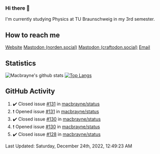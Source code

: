 ### Hi there 👋
I'm currently studying Physics at TU Braunschweig in my 3rd semester.

## How to reach me
[Website](https://florentin-schleuss.de)
<a rel="me" href="https://norden.social/@florentin">Mastodon (norden.social)</a>
<a rel="me" href="https://craftodon.social/@frodolon">Mastodon (craftodon.social)</a>
[Email](mailto:hello@macbrayne.de)

## Statistics
![Macbrayne's github stats](https://github-readme-stats.vercel.app/api?username=macbrayne&count_private=true&show_icons=true&hide_rank=true&custom_title=macbrayne's%20GitHub%20Stats)
[![Top Langs](https://github-readme-stats.vercel.app/api/top-langs/?username=macbrayne&exclude_repo=liftron&layout=compact)](https://github.com/anuraghazra/github-readme-stats)
## GitHub Activity

<!--RECENT_ACTIVITY:start-->
1. ✔️ Closed issue [#131](https://github.com/macbrayne/status/issues/131) in [macbrayne/status](https://github.com/macbrayne/status)
2. ❗️ Opened issue [#131](https://github.com/macbrayne/status/issues/131) in [macbrayne/status](https://github.com/macbrayne/status)
3. ✔️ Closed issue [#130](https://github.com/macbrayne/status/issues/130) in [macbrayne/status](https://github.com/macbrayne/status)
4. ❗️ Opened issue [#130](https://github.com/macbrayne/status/issues/130) in [macbrayne/status](https://github.com/macbrayne/status)
5. ✔️ Closed issue [#128](https://github.com/macbrayne/status/issues/128) in [macbrayne/status](https://github.com/macbrayne/status)
<!--RECENT_ACTIVITY:end-->

<!--RECENT_ACTIVITY:last_update-->
Last Updated: Saturday, December 24th, 2022, 12:49:23 AM
<!--RECENT_ACTIVITY:last_update_end-->


<!--
**macbrayne/macbrayne** is a ✨ _special_ ✨ repository because its `README.md` (this file) appears on your GitHub profile.

Here are some ideas to get you started:

- 🔭 I’m currently working on ...
- 🌱 I’m currently learning ...
- 👯 I’m looking to collaborate on ...
- 🤔 I’m looking for help with ...
- 💬 Ask me about ...
- 📫 How to reach me: ...
- 😄 Pronouns: ...
- ⚡ Fun fact: ...
-->
